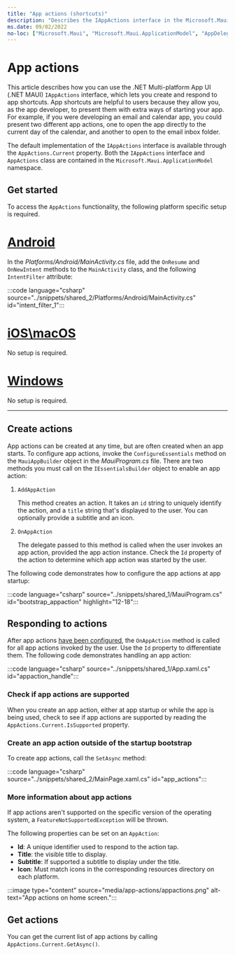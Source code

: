 ```yaml
---
title: "App actions (shortcuts)"
description: "Describes the IAppActions interface in the Microsoft.Maui.ApplicationModel namespace, which lets you create and respond to app shortcuts from the app icon."
ms.date: 09/02/2022
no-loc: ["Microsoft.Maui", "Microsoft.Maui.ApplicationModel", "AppDelegate.cs", "AppActions", "Platforms/Android/MainActivity.cs", "Platforms/iOS/AppDelegate.cs", "Platforms/Windows/App.xaml.cs", "Id", "Title", "Subtitle", "Icon"]
---
```


# App actions

This article describes how you can use the .NET Multi-platform App UI (.NET MAUI) `IAppActions` interface, which lets you create and respond to app shortcuts. App shortcuts are helpful to users because they allow you, as the app developer, to present them with extra ways of starting your app. For example, if you were developing an email and calendar app, you could present two different app actions, one to open the app directly to the current day of the calendar, and another to open to the email inbox folder.

The default implementation of the `IAppActions` interface is available through the `AppActions.Current` property. Both the `IAppActions` interface and `AppActions` class are contained in the `Microsoft.Maui.ApplicationModel` namespace.

## Get started

To access the `AppActions` functionality, the following platform specific setup is required.

<!-- markdownlint-disable MD025 -->

# [Android](#tab/android)

In the _Platforms/Android/MainActivity.cs_ file, add the `OnResume` and `OnNewIntent` methods to the `MainActivity` class, and the following `IntentFilter` attribute:

:::code language="csharp" source="../snippets/shared_2/Platforms/Android/MainActivity.cs" id="intent_filter_1":::

# [iOS\macOS](#tab/ios)

No setup is required.

# [Windows](#tab/windows)

No setup is required.

-----

<!-- markdownlint-enable MD025 -->

## Create actions

App actions can be created at any time, but are often created when an app starts. To configure app actions, invoke the `ConfigureEssentials` method on the `MauiAppBuilder` object in the _MauiProgram.cs_ file. There are two methods you must call on the `IEssentialsBuilder` object to enable an app action:

01. `AddAppAction`

    This method creates an action. It takes an `id` string to uniquely identify the action, and a `title` string that's displayed to the user. You can optionally provide a subtitle and an icon.

01. `OnAppAction`

    The delegate passed to this method is called when the user invokes an app action, provided the app action instance. Check the `Id` property of the action to determine which app action was started by the user.

The following code demonstrates how to configure the app actions at app startup:

:::code language="csharp" source="../snippets/shared_1/MauiProgram.cs" id="bootstrap_appaction" highlight="12-18":::

## Responding to actions

After app actions [have been configured](#create-actions), the `OnAppAction` method is called for all app actions invoked by the user. Use the `Id` property to differentiate them. The following code demonstrates handling an app action:

:::code language="csharp" source="../snippets/shared_1/App.xaml.cs" id="appaction_handle":::

### Check if app actions are supported

When you create an app action, either at app startup or while the app is being used, check to see if app actions are supported by reading the `AppActions.Current.IsSupported` property.

### Create an app action outside of the startup bootstrap

To create app actions, call the `SetAsync` method:

:::code language="csharp" source="../snippets/shared_2/MainPage.xaml.cs" id="app_actions":::

### More information about app actions

If app actions aren't supported on the specific version of the operating system, a `FeatureNotSupportedException` will be thrown.

The following properties can be set on an `AppAction`:

- **Id**: A unique identifier used to respond to the action tap.
- **Title**: the visible title to display.
- **Subtitle**: If supported a subtitle to display under the title.
- **Icon**: Must match icons in the corresponding resources directory on each platform.

<!-- TODO icon in image needs update -->
:::image type="content" source="media/app-actions/appactions.png" alt-text="App actions on home screen.":::

## Get actions

You can get the current list of app actions by calling `AppActions.Current.GetAsync()`.
